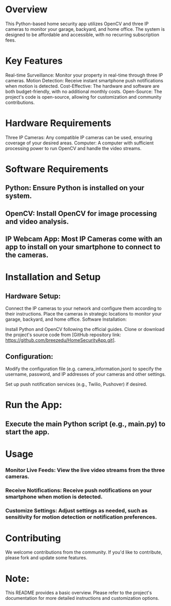 # Overview

This Python-based home security app utilizes OpenCV and three IP cameras to monitor your garage, backyard, and home office. The system is designed to be affordable and accessible, with no recurring subscription fees.

# Key Features

Real-time Surveillance: Monitor your property in real-time through three IP cameras.
Motion Detection: Receive instant smartphone push notifications when motion is detected.
Cost-Effective: The hardware and software are both budget-friendly, with no additional monthly costs.
Open-Source: The project's code is open-source, allowing for customization and community contributions.

# Hardware Requirements

Three IP Cameras: Any compatible IP cameras can be used, ensuring coverage of your desired areas.
Computer: A computer with sufficient processing power to run OpenCV and handle the video streams.

# Software Requirements

## Python: Ensure Python is installed on your system.
## OpenCV: Install OpenCV for image processing and video analysis.
## IP Webcam App: Most IP Cameras come with an app to install on your smartphone to connect to the cameras.

# Installation and Setup

## Hardware Setup:

Connect the IP cameras to your network and configure them according to their instructions.
Place the cameras in strategic locations to monitor your garage, backyard, and home office.
Software Installation:

Install Python and OpenCV following the official guides.
Clone or download the project's source code from [GitHub repository link: https://github.com/breezedu/HomeSecurityApp.git].

## Configuration:

Modify the configuration file (e.g. camera_information.json) to specify the username, password, and IP addresses of your cameras and other settings.

Set up push notification services (e.g., Twilio, Pushover) if desired.

# Run the App:

## Execute the main Python script (e.g., main.py) to start the app.

# Usage

### Monitor Live Feeds: View the live video streams from the three cameras.
### Receive Notifications: Receive push notifications on your smartphone when motion is detected.
### Customize Settings: Adjust settings as needed, such as sensitivity for motion detection or notification preferences.

# Contributing

We welcome contributions from the community. If you'd like to contribute, please fork and update some features.

# Note: 

This README provides a basic overview. Please refer to the project's documentation for more detailed instructions and customization options. 
